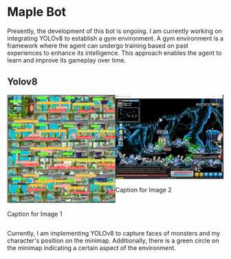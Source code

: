 # Maple Bot


Presently, the development of this bot is ongoing. I am currently working on integrating YOLOv8 to establish a gym environment. A gym environment is a framework where the agent can undergo training based on past experiences to enhance its intelligence. This approach enables the agent to learn and improve its gameplay over time.



## Yolov8 

<div style="display: flex; flex-direction: row;">
  <div style="width: 50%;">
    <img src="https://github.com/Whiteii/Maple_Bot/blob/main/gym-maple/position_minimap_detector/runs/detect/train/val_batch0_labels.jpg" alt="Image 1" width="400"/>
    <p>Caption for Image 1</p>
  </div>
  <div style="width: 50%;">
    <img src="https://github.com/Whiteii/Maple_Bot/blob/main/Images/maplestory_background.JPG" alt="Image 2" width="400"/>
    <p>Caption for Image 2</p>
  </div>
</div>





Currently, I am implementing YOLOv8 to capture faces of monsters and my character's position on the minimap. Additionally, there is a green circle on the minimap indicating a certain aspect of the environment.






 
